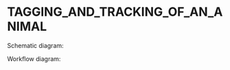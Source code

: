 # TAGGING_AND_TRACKING_OF_AN_ANIMAL


Schematic diagram:


                          



                                                                         

Workflow diagram:
                                    
                                                                                                              
                                                                                       
         
                                                   
